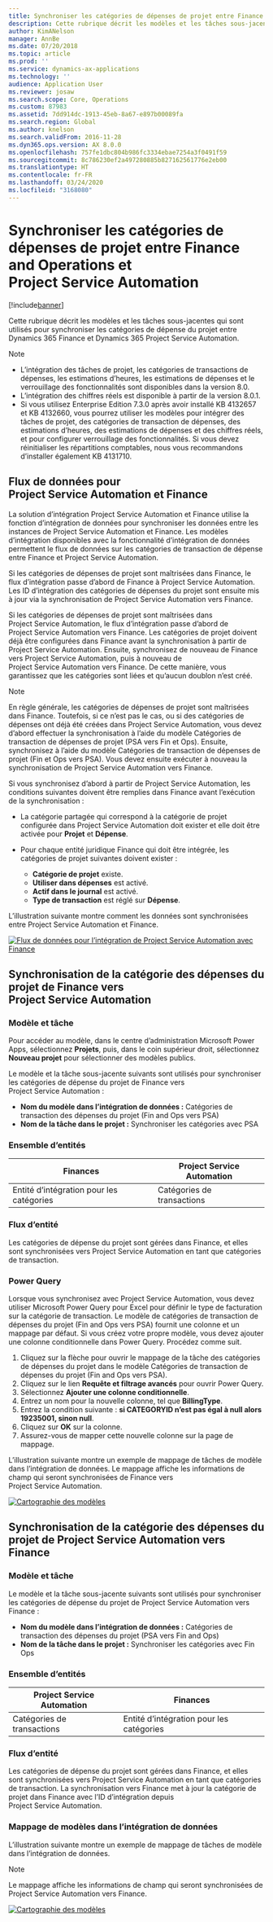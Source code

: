 ```yaml
---
title: Synchroniser les catégories de dépenses de projet entre Finance and Operations et Project Service Automation
description: Cette rubrique décrit les modèles et les tâches sous-jacentes qui sont utilisés pour synchroniser les catégories de dépense du projet entre Microsoft Dynamics 365 Finance et Dynamics 365 Project Service Automation.
author: KimANelson
manager: AnnBe
ms.date: 07/20/2018
ms.topic: article
ms.prod: ''
ms.service: dynamics-ax-applications
ms.technology: ''
audience: Application User
ms.reviewer: josaw
ms.search.scope: Core, Operations
ms.custom: 87983
ms.assetid: 7dd914dc-1913-45eb-8a67-e897b00089fa
ms.search.region: Global
ms.author: knelson
ms.search.validFrom: 2016-11-28
ms.dyn365.ops.version: AX 8.0.0
ms.openlocfilehash: 757fe1dbc804b986fc3334ebae7254a3f0491f59
ms.sourcegitcommit: 8c786230ef2a497280885b827162561776e2eb00
ms.translationtype: HT
ms.contentlocale: fr-FR
ms.lasthandoff: 03/24/2020
ms.locfileid: "3168080"
---
```

# <a name="synchronize-project-expense-categories-between-finance-and-operations-and-project-service-automation"></a>Synchroniser les catégories de dépenses de projet entre Finance and Operations et Project Service Automation

[!include[banner](../includes/banner.md)]

Cette rubrique décrit les modèles et les tâches sous-jacentes qui sont utilisés pour synchroniser les catégories de dépense du projet entre Dynamics 365 Finance et Dynamics 365 Project Service Automation.

> [!NOTE]
> - L’intégration des tâches de projet, les catégories de transactions de dépenses, les estimations d’heures, les estimations de dépenses et le verrouillage des fonctionnalités sont disponibles dans la version 8.0.
> - L’intégration des chiffres réels est disponible à partir de la version 8.0.1.
> - Si vous utilisez Enterprise Edition 7.3.0 après avoir installé KB 4132657 et KB 4132660, vous pourrez utiliser les modèles pour intégrer des tâches de projet, des catégories de transaction de dépenses, des estimations d’heures, des estimations de dépenses et des chiffres réels, et pour configurer verrouillage des fonctionnalités. Si vous devez réinitialiser les répartitions comptables, nous vous recommandons d’installer également KB 4131710.

## <a name="data-flow-for-project-service-automation-and-finance"></a>Flux de données pour Project Service Automation et Finance

La solution d’intégration Project Service Automation et Finance utilise la fonction d’intégration de données pour synchroniser les données entre les instances de Project Service Automation et Finance. Les modèles d’intégration disponibles avec la fonctionnalité d’intégration de données permettent le flux de données sur les catégories de transaction de dépense entre Finance et Project Service Automation.

Si les catégories de dépenses de projet sont maîtrisées dans Finance, le flux d’intégration passe d’abord de Finance à Project Service Automation. Les ID d’intégration des catégories de dépenses du projet sont ensuite mis à jour via la synchronisation de Project Service Automation vers Finance.

Si les catégories de dépenses de projet sont maîtrisées dans Project Service Automation, le flux d’intégration passe d’abord de Project Service Automation vers Finance. Les catégories de projet doivent déjà être configurées dans Finance avant la synchronisation à partir de Project Service Automation. Ensuite, synchronisez de nouveau de Finance vers Project Service Automation, puis à nouveau de Project Service Automation vers Finance. De cette manière, vous garantissez que les catégories sont liées et qu’aucun doublon n’est créé.

> [!NOTE]
> En règle générale, les catégories de dépenses de projet sont maîtrisées dans Finance. Toutefois, si ce n’est pas le cas, ou si des catégories de dépenses ont déjà été créées dans Project Service Automation, vous devez d’abord effectuer la synchronisation à l’aide du modèle Catégories de transaction de dépenses de projet (PSA vers Fin et Ops). Ensuite, synchronisez à l’aide du modèle Catégories de transaction de dépenses de projet (Fin et Ops vers PSA). Vous devez ensuite exécuter à nouveau la synchronisation de Project Service Automation vers Finance.
>
> Si vous synchronisez d’abord à partir de Project Service Automation, les conditions suivantes doivent être remplies dans Finance avant l’exécution de la synchronisation :
>
> - La catégorie partagée qui correspond à la catégorie de projet configurée dans Project Service Automation doit exister et elle doit être activée pour **Projet** et **Dépense**.
> - Pour chaque entité juridique Finance qui doit être intégrée, les catégories de projet suivantes doivent exister :
>
>     - **Catégorie de projet** existe. 
>     - **Utiliser dans dépenses** est activé.
>     - **Actif dans le journal** est activé.
>     - **Type de transaction** est réglé sur **Dépense**.

L’illustration suivante montre comment les données sont synchronisées entre Project Service Automation et Finance.

[![Flux de données pour l’intégration de Project Service Automation avec Finance](./media/ProjectExpenseCategoriesFlow.png)](./media/ProjectExpenseCategoriesFlow.png)

## <a name="project-expense-category-synchronization-from-finance-to-project-service-automation"></a>Synchronisation de la catégorie des dépenses du projet de Finance vers Project Service Automation

### <a name="template-and-task"></a>Modèle et tâche

Pour accéder au modèle, dans le centre d’administration Microsoft Power Apps, sélectionnez **Projets**, puis, dans le coin supérieur droit, sélectionnez **Nouveau projet** pour sélectionner des modèles publics.

Le modèle et la tâche sous-jacente suivants sont utilisés pour synchroniser les catégories de dépense du projet de Finance vers Project Service Automation :

- **Nom du modèle dans l’intégration de données :** Catégories de transaction des dépenses du projet (Fin and Ops vers PSA)
- **Nom de la tâche dans le projet :** Synchroniser les catégories avec PSA

### <a name="entity-set"></a>Ensemble d’entités

| Finances                           | Project Service Automation |
|-----------------------------------|----------------------------|
| Entité d’intégration pour les catégories | Catégories de transactions     |

### <a name="entity-flow"></a>Flux d’entité

Les catégories de dépense du projet sont gérées dans Finance, et elles sont synchronisées vers Project Service Automation en tant que catégories de transaction.

### <a name="power-query"></a>Power Query

Lorsque vous synchronisez avec Project Service Automation, vous devez utiliser Microsoft Power Query pour Excel pour définir le type de facturation sur la catégorie de transaction. Le modèle de catégories de transaction de dépenses du projet (Fin and Ops vers PSA) fournit une colonne et un mappage par défaut. Si vous créez votre propre modèle, vous devez ajouter une colonne conditionnelle dans Power Query. Procédez comme suit.

1. Cliquez sur la flèche pour ouvrir le mappage de la tâche des catégories de dépenses du projet dans le modèle Catégories de transaction de dépenses du projet (Fin and Ops vers PSA).
2. Cliquez sur le lien **Requête et filtrage avancés** pour ouvrir Power Query.
2. Sélectionnez **Ajouter une colonne conditionnelle**.
3. Entrez un nom pour la nouvelle colonne, tel que **BillingType**.
4. Entrez la condition suivante : **si CATEGORYID n’est pas égal à null alors 19235001, sinon null**.
5. Cliquez sur **OK** sur la colonne.
6. Assurez-vous de mapper cette nouvelle colonne sur la page de mappage.

L’illustration suivante montre un exemple de mappage de tâches de modèle dans l’intégration de données. Le mappage affiche les informations de champ qui seront synchronisées de Finance vers Project Service Automation.

[![Cartographie des modèles](./media/ProjectExpenseCategoriesToPSAMapping.jpg)](./media/ProjectExpenseCategoriesToPSAMapping.jpg)

## <a name="project-expense-category-synchronization-from-project-service-automation-to-finance"></a>Synchronisation de la catégorie des dépenses du projet de Project Service Automation vers Finance

### <a name="template-and-task"></a>Modèle et tâche

Le modèle et la tâche sous-jacente suivants sont utilisés pour synchroniser les catégories de dépense du projet de Project Service Automation vers Finance :

- **Nom du modèle dans l’intégration de données :** Catégories de transaction des dépenses du projet (PSA vers Fin and Ops)
- **Nom de la tâche dans le projet :** Synchroniser les catégories avec Fin Ops

### <a name="entity-set"></a>Ensemble d’entités

| Project Service Automation | Finances                           |
|----------------------------|-----------------------------------|
| Catégories de transactions     | Entité d’intégration pour les catégories |

### <a name="entity-flow"></a>Flux d’entité

Les catégories de dépense du projet sont gérées dans Finance, et elles sont synchronisées vers Project Service Automation en tant que catégories de transaction. La synchronisation vers Finance met à jour la catégorie de projet dans Finance avec l’ID d’intégration depuis Project Service Automation.

### <a name="template-mapping-in-data-integration"></a>Mappage de modèles dans l’intégration de données

L’illustration suivante montre un exemple de mappage de tâches de modèle dans l’intégration de données.

> [!NOTE]
> Le mappage affiche les informations de champ qui seront synchronisées de Project Service Automation vers Finance.

[![Cartographie des modèles](./media/ProjectExpenseCategoriesToFinOpsMapping.jpg)](./media/ProjectExpenseCategoriesToFinOpsMapping.jpg)

